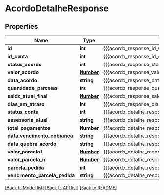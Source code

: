 # AcordoDetalheResponse

## Properties
Name | Type | Description | Notes
------------ | ------------- | ------------- | -------------
**id** | **int** | {{{acordo_response_id_value}}} | [optional] 
**id_conta** | **int** | {{{acordo_response_id_conta_value}}} | [optional] 
**status_acordo** | **int** | {{{acordo_response_status_acordo_value}}} | [optional] 
**valor_acordo** | [**Number**](Number.md) | {{{acordo_response_valor_acordo_value}}} | [optional] 
**data_acordo** | **string** | {{{acordo_response_data_acordo_value}}} | [optional] 
**quantidade_parcelas** | **int** | {{{acordo_response_quantidade_parcelas_value}}} | [optional] 
**saldo_atual_final** | [**Number**](Number.md) | {{{acordo_response_saldo_atual_final_value}}} | [optional] 
**dias_em_atraso** | **int** | {{{acordo_response_dias_em_atraso_value}}} | [optional] 
**status_conta** | **int** | {{{acordo_detalhe_response_status_conta_value}}} | [optional] 
**assessoria_atual** | **string** | {{{acordo_detalhe_response_assessoria_atual_value}}} | [optional] 
**total_pagamentos** | [**Number**](Number.md) | {{{acordo_detalhe_response_total_pagamentos_value}}} | [optional] 
**data_vencimento_cobranca** | **string** | {{{acordo_detalhe_response_data_vencimento_cobranca_value}}} | [optional] 
**data_quebra_acordo** | **string** | {{{acordo_detalhe_response_data_quebra_acordo_value}}} | [optional] 
**valor_parcela1** | [**Number**](Number.md) | {{{acordo_detalhe_response_valor_parcela1_value}}} | [optional] 
**valor_parcela_n** | [**Number**](Number.md) | {{{acordo_detalhe_response_valor_parcela_n_value}}} | [optional] 
**parcela_pedida** | **int** | {{{acordo_detalhe_response_parcela_pedida_value}}} | [optional] 
**vencimento_parcela_pedida** | **string** | {{{acordo_detalhe_response_vencimento_parcela_pedida_value}}} | [optional] 

[[Back to Model list]](../README.md#documentation-for-models) [[Back to API list]](../README.md#documentation-for-api-endpoints) [[Back to README]](../README.md)


